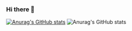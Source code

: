 ### Hi there 👋

<!--
**GabrielGruppo/GabrielGruppo** is a ✨ _special_ ✨ repository because its `README.md` (this file) appears on your GitHub profile.

Here are some ideas to get you started:

- 🔭 I’m currently working on ...
- 🌱 I’m currently learning ...
- 👯 I’m looking to collaborate on ...
- 🤔 I’m looking for help with ...
- 💬 Ask me about ...
- 📫 How to reach me: ...
- 😄 Pronouns: ...
- ⚡ Fun fact: ...
-->

[![Anurag's GitHub stats](https://github-readme-stats.vercel.app/api?username=GabrielGruppo)](https://github.com/GabrielGruppo/github-readme-stats)
![Anurag's GitHub stats](https://github-readme-stats.vercel.app/api?username=gabrielgruppo&hide=contribs,prs)

